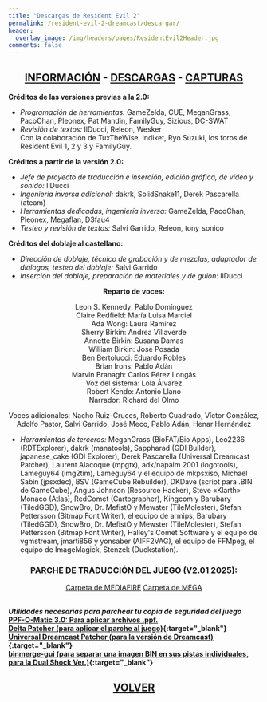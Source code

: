 ```yaml
---
title: "Descargas de Resident Evil 2"
permalink: /resident-evil-2-dreamcast/descargar/
header:
  overlay_image: /img/headers/pages/ResidentEvil2Header.jpg
comments: false
---
```


<h2 style="text-align: center;"><strong><a href="/resident-evil-2-dreamcast/informacion/">INFORMACIÓN</a> - <a href="/resident-evil-2-dreamcast/descargar/">DESCARGAS</a> - <a href="/resident-evil-2-dreamcast/capturas/">CAPTURAS</a></strong></h2>

**Créditos de las versiones previas a la 2.0:**
 - *Programación de herramientas:* GameZelda, CUE, MeganGrass, PacoChan, Pleonex,
Pat Mandin, FamilyGuy, Sizious, DC-SWAT  
 - *Revisión de textos:* IlDucci, Releon, Wesker  
Con la colaboración de TuxTheWise, Indiket, Ryo Suzuki, los foros de Resident 
Evil 1, 2 y 3 y FamilyGuy.

**Créditos a partir de la versión 2.0:**
 - *Jefe de proyecto de traducción e inserción, edición gráfica, de vídeo y 
sonido:* IlDucci  
 - *Ingeniería inversa adicional:* dakrk, SolidSnake11, Derek Pascarella (ateam)  
 - *Herramientas dedicadas, ingeniería inversa:* GameZelda, PacoChan, Pleonex, 
Megaflan, D3fau4  
 - *Testeo y revisión de textos:* Salvi Garrido, Releon, tony_sonico

**Créditos del doblaje al castellano:**
 - *Dirección de doblaje, técnico de grabación y de mezclas, adaptador de 
diálogos, testeo del doblaje:* Salvi Garrido
 - *Inserción del doblaje, preparación de materiales y de guion:* IlDucci

<center>
<b>Reparto de voces:</b><br>

Leon S. Kennedy: Pablo Domínguez<br>
Claire Redfield: María Luisa Marciel<br>
Ada Wong: Laura Ramírez<br>
Sherry Birkin: Andrea Villaverde<br>
Annette Birkin: Susana Damas<br>
William Birkin: José Posada<br>
Ben Bertolucci: Eduardo Robles<br>
Brian Irons: Pablo Adán<br>
Marvin Branagh: Carlos Pérez Longás<br>
Voz del sistema: Lola Álvarez<br>
Robert Kendo: Antonio Llano<br>
Narrador: Richard del Olmo<br>

Voces adicionales: Nacho Ruiz-Cruces, Roberto Cuadrado, Víctor González, Adolfo Pastor, Salvi Garrido, José Meco, Pablo Adán, Henar Hernández<br>

</center>

 - *Herramientas de terceros:* MeganGrass (BioFAT/Bio Apps), Leo2236 (RDTExplorer), dakrk (manatools), 
Sappharad (GDI Builder), japanese_cake (GDI Explorer), Derek Pascarella 
(Universal Dreamcast Patcher), Laurent Alacoque (mpgtx), adk/napalm 2001 
(logotools), Lameguy64 (img2tim), Lameguy64 y el equipo de mkpsxiso, 
Michael Sabin (jpsxdec), BSV (GameCube Rebuilder), DKDave (script para 
.BIN de GameCube), Angus Johnson (Resource Hacker), Steve «Klarth» Monaco 
(Atlas), RedComet (Cartographer), Kingcom y Barubary (TiledGGD), SnowBro, 
Dr. MefistO y Mewster (TileMolester), Stefan Pettersson (Bitmap Font 
Writer), el equipo de armips, Barubary (TiledGGD), SnowBro, Dr. MefistO y 
Mewster (TileMolester), Stefan Pettersson (Bitmap Font Writer), Halley's 
Comet Software y el equipo de vgmstream, jmarti856 y yonsaber (AIFF2VAG), el 
equipo de FFMpeg, el equipo de ImageMagick, Stenzek (Duckstation).

<h3 style="text-align: center;">PARCHE DE TRADUCCIÓN DEL JUEGO (V2.01 2025):</h3>

<center>
<a href="https://www.mediafire.com/folder/wf2mvdcw01g09/RE2DOB" class="btn btn--primary btn--x-large" target="_blank">Carpeta de MEDIAFIRE</a> <a href="https://mega.nz/folder/lJ0nRQCL#MduF8MOHM2uHpug5xkxxEA" class="btn btn--primary btn--x-large" target="_blank">Carpeta de MEGA</a>
</center><br>

_**Utilidades necesarias para parchear tu copia de seguridad del juego**_  
**[PPF-O-Matic 3.0: Para aplicar archivos .ppf.](https://www.psx-place.com/resources/ppf-o-matic.507/)**  
**[Delta Patcher (para aplicar el parche al juego)](https://github.com/marco-calautti/DeltaPatcher/releases){:target="_blank"}**  
**[Universal Dreamcast Patcher (para la versión de Dreamcast)](https://github.com/DerekPascarella/UniversalDreamcastPatcher/releases){:target="_blank"}**  
**[binmerge-gui (para separar una imagen BIN en sus pistas individuales, para la Dual Shock Ver.)](https://github.com/loadwordteam/binmerge-gui){:target="_blank"}**

<h2 style="text-align: center;"><a href="/resident-evil-2-dreamcast/"><strong>VOLVER</strong></a></h2>


